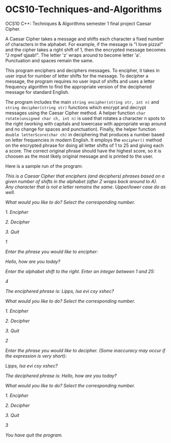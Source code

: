 # OCS10-Techniques-and-Algorithms
OCS10 C++: Techniques &amp; Algorithms semester 1 final project Caesar Cipher. 

A Caesar Cipher takes a message and shifts each character a fixed number of characters in the alphabet. For example, if the message is "I love pizza!" and the cipher takes a right shift of 1, then the encrypted message becomes "J mpwf qjaab!". The letter 'z' wraps around to become letter 'a'. Punctuation and spaces remain the same. 

This program enciphers and deciphers messages. To encipher, it takes in user input for number of letter shifts for the message. To decipher a message, the program requires no user input of shifts and uses a letter frequency algorithm to find the appropriate version of the deciphered message for standard English.

The program includes the main `string encipher(string str, int n)` and `string decipher(string str)` functions which encrypt and decrypt messages using the Caesar Cipher method. A helper function `char rotate(unsigned char ch, int n)` is used that rotates a character n spots to the right (working with capitals and lowercase with appropriate wrap around and no change for spaces and punctuation). Finally, the helper function `double letterScore(char ch)` in deciphering that produces a number based on letter frequencies in modern English. It employs the `encipher()` method on the encrypted phrase for doing all letter shifts of 1 to 25 and giving each a score. The correct original phrase should have the highest score, so it is choosen as the most likely original message and is printed to the user.

Here is a sample run of the program:

*This is a Caesar Cipher that enciphers (and deciphers) phrases based on a given number of shifts in the alphabet
(after Z wraps back around to A). Any character that is not a letter remains the same. Upper/lower case do as well.*

*What would you like to do? Select the corresponding number.*

*1. Encipher*

*2. Decipher*

*3. Quit*

*1*

*Enter the phrase you would like to encipher:*

*Hello, how are you today?*

*Enter the alphabet shift to the right. Enter an integer between 1 and 25:*

*4*

*The enciphered phrase is: Lipps, lsa evi csy xshec?*

*What would you like to do? Select the corresponding number.*

*1. Encipher*

*2. Decipher*

*3. Quit*

*2*

*Enter the phrase you would like to decipher. (Some inaccuracy may occur if the expression is very short):*

*Lipps, lsa evi csy xshec?*

*The deciphered phrase is: Hello, how are you today?*

*What would you like to do? Select the corresponding number.*

*1. Encipher*

*2. Decipher*

*3. Quit*

*3*

*You have quit the program.*

